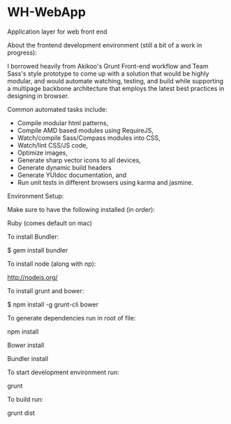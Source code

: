 WH-WebApp
=========

Application layer for web front end


About the frontend development environment (still a bit of a work in progress):

I borrowed heavily from Akikoo's Grunt Front-end workflow and Team Sass's style prototype to come up with a solution
that would be highly modular, and would automate watching, testing, and build while supporting a multipage backbone
architecture that employs the latest best practices in designing in browser.

 Common automated tasks include:

 - Compile modular html patterns,
 - Compile AMD based modules using RequireJS,
 - Watch/compile Sass/Compass modules into CSS,
 - Watch/lint CSS/JS code,
 - Optimize images,
 - Generate sharp vector icons to all devices,
 - Generate dynamic build headers
 - Generate YUIdoc documentation, and
 - Run unit tests in different browsers using karma and jasmine.


Environment Setup:

Make sure to have the following installed (in order):

Ruby (comes default on mac)

To install Bundler:

$ gem install bundler

To install node (along with np):

http://nodejs.org/

To install grunt and bower:

$ npm install -g grunt-cli bower

To generate dependencies run in root of file:

npm install

Bower install

Bundler install

To start development environment run:

grunt

To build run:

grunt dist
